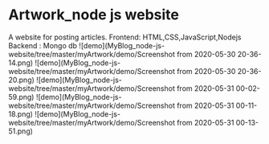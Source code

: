 
# Artwork_node js website
A website for posting articles.
Frontend: HTML,CSS,JavaScript,Nodejs
Backend : Mongo db
![demo](MyBlog_node-js-website/tree/master/myArtwork/demo/Screenshot from 2020-05-30 20-36-14.png)
![demo](MyBlog_node-js-website/tree/master/myArtwork/demo/Screenshot from 2020-05-30 20-36-20.png)
![demo](MyBlog_node-js-website/tree/master/myArtwork/demo/Screenshot from 2020-05-31 00-02-59.png)
![demo](MyBlog_node-js-website/tree/master/myArtwork/demo/Screenshot from 2020-05-31 00-11-18.png)
![demo](MyBlog_node-js-website/tree/master/myArtwork/demo/Screenshot from 2020-05-31 00-13-51.png)

